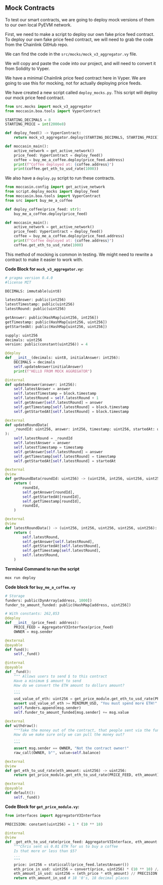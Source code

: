 ## Mock Contracts

To test our smart contracts, we are going to deploy mock versions of them to our own local PyEVM network.

First, we need to make a script to deploy our own fake price feed contract. To deploy our own fake price feed contract, we will need to grab the code from the Chainlink GitHub repo.

We can find the code in the `src/mocks/mock_v3_aggregator.vy` file.

We will copy and paste the code into our project, and will need to convert it from Solidity to Vyper.

We have a minimal Chainlink price feed contract here in Vyper. We are going to use this for mocking, not for actually deploying price feeds.

We have created a new script called `deploy_mocks.py`. This script will deploy our mock price feed contract.

```python
from src.mocks import mock_v3_aggregator
from moccasin.boa.tools import VyperContract

STARTING_DECIMALS = 8
STARTING_PRICE = int(2000e8)

def deploy_feed() -> VyperContract:
    return mock_v3_aggregator.deploy(STARTING_DECIMALS, STARTING_PRICE)

def moccasin_main():
    active_network = get_active_network()
    price_feed: VyperContract = deploy_feed()
    coffee = buy_me_a_coffee.deploy(price_feed.address)
    print(f"Coffee deployed at: {coffee.address}")
    print(coffee.get_eth_to_usd_rate(1000))

```

We also have a `deploy.py` script to run these contracts.

```python
from moccasin.config import get_active_network
from script.deploy_mocks import deploy_feed
from moccasin.boa.tools import VyperContract
from src import buy_me_a_coffee

def deploy_coffee(price_feed: str):
    buy_me_a_coffee.deploy(price_feed)

def moccasin_main():
    active_network = get_active_network()
    price_feed: VyperContract = deploy_feed()
    coffee = buy_me_a_coffee.deploy(price_feed.address)
    print(f"Coffee deployed at: {coffee.address}")
    coffee.get_eth_to_usd_rate(1000)

```

This method of mocking is common in testing. We might need to rewrite a contract to make it easier to work with.

**Code Block for `mock_v3_aggregator.vy`:**

```python
# pragma version 0.4.0
#license MIT

DECIMALS: immutable(uint8)

latestAnswer: public(int256)
latestTimestamp: public(uint256)
latestRound: public(uint256)

getAnswer: public(HashMap[uint256, int256])
getTimestamp: public(HashMap[uint256, uint256])
getStartedAt: public(HashMap[uint256, uint256])

supply: uint256
decimals: uint256
version: public(constant(uint256)) = 4

@deploy
def __init__(decimals: uint8, initialAnswer: int256):
    DECIMALS = decimals
    self.updateAnswer(initialAnswer)
    print(f"HELLO FROM MOCK AGGREGATOR")

@internal
def updateAnswer(answer: int256):
    self.latestAnswer = answer
    self.latestTimestamp = block.timestamp
    self.latestRound = self.latestRound + 1
    self.getAnswer[self.latestRound] = answer
    self.getTimestamp[self.latestRound] = block.timestamp
    self.getStartedAt[self.latestRound] = block.timestamp

@external
def updateRoundData(
    _roundId: uint256, answer: int256, timestamp: uint256, startedAt: uint256
):
    self.latestRound = _roundId
    self.latestAnswer = answer
    self.latestTimestamp = timestamp
    self.getAnswer[self.latestRound] = answer
    self.getTimestamp[self.latestRound] = timestamp
    self.getStartedAt[self.latestRound] = startedAt

@external
@view
def getRoundData(roundId: uint256) -> (uint256, int256, uint256, uint256, uint256):
    return (
        roundId,
        self.getAnswer[roundId],
        self.getStartedAt[roundId],
        self.getTimestamp[roundId],
        roundId,
    )

@external
@view
def latestRoundData() -> (uint256, int256, uint256, uint256, uint256):
    return (
        self.latestRound,
        self.getAnswer[self.latestRound],
        self.getStartedAt[self.latestRound],
        self.getTimestamp[self.latestRound],
        self.latestRound,
    )

```

**Terminal Command to run the script**

```bash
mox run deploy
```

**Code block for `buy_me_a_coffee.vy`**

```python
# Storage
funders: public(DynArray[address, 1000])
funder_to_amount_funded: public(HashMap[address, uint256])

# With constants: 262,853
@deploy
def __init__(price_feed: address):
    PRICE_FEED = AggregatorV3Interface(price_feed)
    OWNER = msg.sender

@external
@payable
def fund():
    self._fund()

@internal
@payable
def _fund():
    """ Allows users to send $ to this contract
    Have a minimum $ amount to send
    How do we convert the ETH amount to dollars amount?
    ...
    """
    usd_value_of_eth: uint256 = get_price_module.get_eth_to_usd_rate(PRICE_FEED, msg.value)
    assert usd_value_of_eth >= MINIMUM_USD, "You must spend more ETH!"
    self.funders.append(msg.sender)
    self.funder_to_amount_funded[msg.sender] += msg.value

@external
def withdraw():
    """Take the money out of the contract, that people sent via the fund function.
    How do we make sure only we can pull the money out?
    ...
    """
    assert msg.sender == OWNER, "Not the contract owner!"
    raw_call(OWNER, b"", value=self.balance)

@external
@view
def get_eth_to_usd_rate(eth_amount: uint256) -> uint256:
    return get_price_module.get_eth_to_usd_rate(PRICE_FEED, eth_amount)

@external
@payable
def default():
    self._fund()
```

**Code Block for `get_price_module.vy`:**

```python
from interfaces import AggregatorV3Interface

PRECISION: constant(uint256) = 1 * (10 ** 18)

@internal
@view
def _get_eth_to_usd_rate(price_feed: AggregatorV3Interface, eth_amount: uint256) -> uint256:
    """Chris sent us 0.01 ETH for us to buy a coffee
    Is that more or less than $5?
    ...
    """
    price: int256 = staticcall(price_feed.latestAnswer())
    eth_price_in_usd: uint256 = convert(price, uint256) * (10 ** 10) // (10 ** 18)
    eth_amount_in_usd: uint256 = (eth_price * eth_amount) // PRECISION
    return eth_amount_in_usd # 18 '0's, 18 decimal places

```
